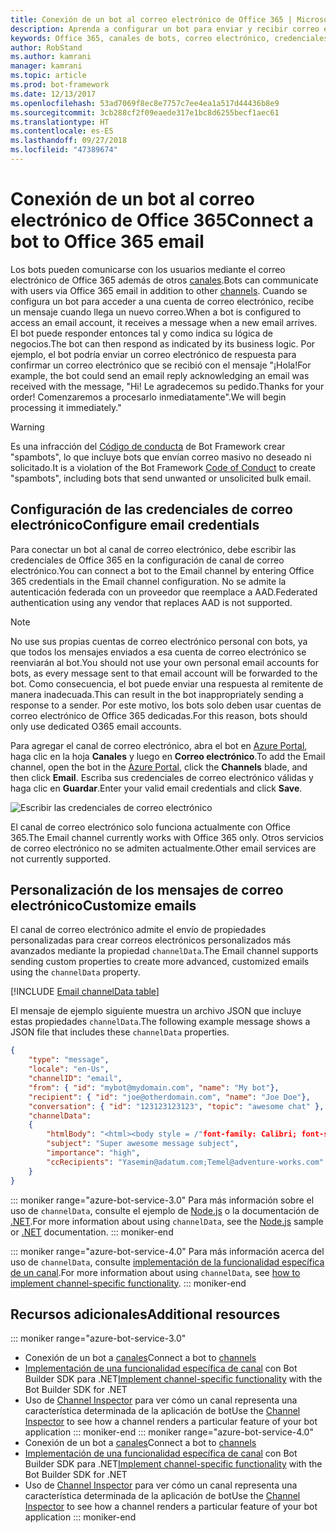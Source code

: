 ```yaml
---
title: Conexión de un bot al correo electrónico de Office 365 | Microsoft Docs
description: Aprenda a configurar un bot para enviar y recibir correo electrónico con Office 365.
keywords: Office 365, canales de bots, correo electrónico, credenciales de correo electrónico, azure portal, correo electrónico personalizado
author: RobStand
ms.author: kamrani
manager: kamrani
ms.topic: article
ms.prod: bot-framework
ms.date: 12/13/2017
ms.openlocfilehash: 53ad7069f8ec8e7757c7ee4ea1a517d44436b8e9
ms.sourcegitcommit: 3cb288cf2f09eaede317e1bc8d6255becf1aec61
ms.translationtype: HT
ms.contentlocale: es-ES
ms.lasthandoff: 09/27/2018
ms.locfileid: "47389674"
---
```

# <a name="connect-a-bot-to-office-365-email"></a><span data-ttu-id="a51f0-104">Conexión de un bot al correo electrónico de Office 365</span><span class="sxs-lookup"><span data-stu-id="a51f0-104">Connect a bot to Office 365 email</span></span>

<span data-ttu-id="a51f0-105">Los bots pueden comunicarse con los usuarios mediante el correo electrónico de Office 365 además de otros [canales](~/bot-service-manage-channels.md).</span><span class="sxs-lookup"><span data-stu-id="a51f0-105">Bots can communicate with users via Office 365 email in addition to other [channels](~/bot-service-manage-channels.md).</span></span> <span data-ttu-id="a51f0-106">Cuando se configura un bot para acceder a una cuenta de correo electrónico, recibe un mensaje cuando llega un nuevo correo.</span><span class="sxs-lookup"><span data-stu-id="a51f0-106">When a bot is configured to access an email account, it receives a message when a new email arrives.</span></span> <span data-ttu-id="a51f0-107">El bot puede responder entonces tal y como indica su lógica de negocios.</span><span class="sxs-lookup"><span data-stu-id="a51f0-107">The bot can then respond as indicated by its business logic.</span></span> <span data-ttu-id="a51f0-108">Por ejemplo, el bot podría enviar un correo electrónico de respuesta para confirmar un correo electrónico que se recibió con el mensaje "¡Hola!</span><span class="sxs-lookup"><span data-stu-id="a51f0-108">For example, the bot could send an email reply acknowledging an email was received with the message, "Hi!</span></span> <span data-ttu-id="a51f0-109">Le agradecemos su pedido.</span><span class="sxs-lookup"><span data-stu-id="a51f0-109">Thanks for your order!</span></span> <span data-ttu-id="a51f0-110">Comenzaremos a procesarlo inmediatamente".</span><span class="sxs-lookup"><span data-stu-id="a51f0-110">We will begin processing it immediately."</span></span>

> [!WARNING]
> <span data-ttu-id="a51f0-111">Es una infracción del [Código de conducta](https://www.botframework.com/Content/Microsoft-Bot-Framework-Preview-Online-Services-Agreement.htm) de Bot Framework crear "spambots", lo que incluye bots que envían correo masivo no deseado ni solicitado.</span><span class="sxs-lookup"><span data-stu-id="a51f0-111">It is a violation of the Bot Framework [Code of Conduct](https://www.botframework.com/Content/Microsoft-Bot-Framework-Preview-Online-Services-Agreement.htm) to create "spambots", including bots that send unwanted or unsolicited bulk email.</span></span>

## <a name="configure-email-credentials"></a><span data-ttu-id="a51f0-112">Configuración de las credenciales de correo electrónico</span><span class="sxs-lookup"><span data-stu-id="a51f0-112">Configure email credentials</span></span>

<span data-ttu-id="a51f0-113">Para conectar un bot al canal de correo electrónico, debe escribir las credenciales de Office 365 en la configuración de canal de correo electrónico.</span><span class="sxs-lookup"><span data-stu-id="a51f0-113">You can connect a bot to the Email channel by entering Office 365 credentials in the Email channel configuration.</span></span>
<span data-ttu-id="a51f0-114">No se admite la autenticación federada con un proveedor que reemplace a AAD.</span><span class="sxs-lookup"><span data-stu-id="a51f0-114">Federated authentication using any vendor that replaces AAD is not supported.</span></span>

> [!NOTE]
> <span data-ttu-id="a51f0-115">No use sus propias cuentas de correo electrónico personal con bots, ya que todos los mensajes enviados a esa cuenta de correo electrónico se reenviarán al bot.</span><span class="sxs-lookup"><span data-stu-id="a51f0-115">You should not use your own personal email accounts for bots, as every message sent to that email account will be forwarded to the bot.</span></span> <span data-ttu-id="a51f0-116">Como consecuencia, el bot puede enviar una respuesta al remitente de manera inadecuada.</span><span class="sxs-lookup"><span data-stu-id="a51f0-116">This can result in the bot inappropriately sending a response to a sender.</span></span> <span data-ttu-id="a51f0-117">Por este motivo, los bots solo deben usar cuentas de correo electrónico de Office 365 dedicadas.</span><span class="sxs-lookup"><span data-stu-id="a51f0-117">For this reason, bots should only use dedicated O365 email accounts.</span></span>

<span data-ttu-id="a51f0-118">Para agregar el canal de correo electrónico, abra el bot en [Azure Portal](https://portal.azure.com/), haga clic en la hoja **Canales** y luego en **Correo electrónico**.</span><span class="sxs-lookup"><span data-stu-id="a51f0-118">To add the Email channel, open the bot in the [Azure Portal](https://portal.azure.com/), click the **Channels** blade, and then click **Email**.</span></span> <span data-ttu-id="a51f0-119">Escriba sus credenciales de correo electrónico válidas y haga clic en **Guardar**.</span><span class="sxs-lookup"><span data-stu-id="a51f0-119">Enter your valid email credentials and click **Save**.</span></span>

![Escribir las credenciales de correo electrónico](~/media/bot-service-channel-connect-email/bot-service-channel-connect-email-credentials.png)

<span data-ttu-id="a51f0-121">El canal de correo electrónico solo funciona actualmente con Office 365.</span><span class="sxs-lookup"><span data-stu-id="a51f0-121">The Email channel currently works with Office 365 only.</span></span> <span data-ttu-id="a51f0-122">Otros servicios de correo electrónico no se admiten actualmente.</span><span class="sxs-lookup"><span data-stu-id="a51f0-122">Other email services are not currently supported.</span></span>

## <a name="customize-emails"></a><span data-ttu-id="a51f0-123">Personalización de los mensajes de correo electrónico</span><span class="sxs-lookup"><span data-stu-id="a51f0-123">Customize emails</span></span>

<span data-ttu-id="a51f0-124">El canal de correo electrónico admite el envío de propiedades personalizadas para crear correos electrónicos personalizados más avanzados mediante la propiedad `channelData`.</span><span class="sxs-lookup"><span data-stu-id="a51f0-124">The Email channel supports sending custom properties to create more advanced, customized emails using the `channelData` property.</span></span>

[!INCLUDE [Email channelData table](~/includes/snippet-channelData-email.md)]

<span data-ttu-id="a51f0-125">El mensaje de ejemplo siguiente muestra un archivo JSON que incluye estas propiedades `channelData`.</span><span class="sxs-lookup"><span data-stu-id="a51f0-125">The following example message shows a JSON file that includes these `channelData` properties.</span></span>

```json
{
    "type": "message",
    "locale": "en-Us",
    "channelID": "email",
    "from": { "id": "mybot@mydomain.com", "name": "My bot"},
    "recipient": { "id": "joe@otherdomain.com", "name": "Joe Doe"},
    "conversation": { "id": "123123123123", "topic": "awesome chat" },
    "channelData":
    {
        "htmlBody": "<html><body style = /"font-family: Calibri; font-size: 11pt;/" >This is more than awesome.</body></html>",
        "subject": "Super awesome message subject",
        "importance": "high",
        "ccRecipients": "Yasemin@adatum.com;Temel@adventure-works.com"
    }
}
```

::: moniker range="azure-bot-service-3.0"
<span data-ttu-id="a51f0-126">Para más información sobre el uso de `channelData`, consulte el ejemplo de [Node.js](https://github.com/Microsoft/BotBuilder-Samples/tree/master/Node/core-ChannelData) o la documentación de [.NET](~/dotnet/bot-builder-dotnet-channeldata.md).</span><span class="sxs-lookup"><span data-stu-id="a51f0-126">For more information about using `channelData`, see the [Node.js](https://github.com/Microsoft/BotBuilder-Samples/tree/master/Node/core-ChannelData) sample or [.NET](~/dotnet/bot-builder-dotnet-channeldata.md) documentation.</span></span>
::: moniker-end

::: moniker range="azure-bot-service-4.0"
<span data-ttu-id="a51f0-127">Para más información acerca del uso de `channelData`, consulte [implementación de la funcionalidad específica de un canal](~/v4sdk/bot-builder-channeldata.md).</span><span class="sxs-lookup"><span data-stu-id="a51f0-127">For more information about using `channelData`, see [how to implement channel-specific functionality](~/v4sdk/bot-builder-channeldata.md).</span></span>
::: moniker-end

## <a name="additional-resources"></a><span data-ttu-id="a51f0-128">Recursos adicionales</span><span class="sxs-lookup"><span data-stu-id="a51f0-128">Additional resources</span></span>

<!-- Put whole list in monikers, even though it's just the second item that needs to be different. -->
::: moniker range="azure-bot-service-3.0"
* <span data-ttu-id="a51f0-129">Conexión de un bot a [canales](~/bot-service-manage-channels.md)</span><span class="sxs-lookup"><span data-stu-id="a51f0-129">Connect a bot to [channels](~/bot-service-manage-channels.md)</span></span>
* <span data-ttu-id="a51f0-130">[Implementación de una funcionalidad específica de canal](dotnet/bot-builder-dotnet-channeldata.md) con Bot Builder SDK para .NET</span><span class="sxs-lookup"><span data-stu-id="a51f0-130">[Implement channel-specific functionality](dotnet/bot-builder-dotnet-channeldata.md) with the Bot Builder SDK for .NET</span></span>
* <span data-ttu-id="a51f0-131">Uso de [Channel Inspector](bot-service-channel-inspector.md) para ver cómo un canal representa una característica determinada de la aplicación de bot</span><span class="sxs-lookup"><span data-stu-id="a51f0-131">Use the [Channel Inspector](bot-service-channel-inspector.md) to see how a channel renders a particular feature of your bot application</span></span>
::: moniker-end
::: moniker range="azure-bot-service-4.0"
* <span data-ttu-id="a51f0-132">Conexión de un bot a [canales](~/bot-service-manage-channels.md)</span><span class="sxs-lookup"><span data-stu-id="a51f0-132">Connect a bot to [channels](~/bot-service-manage-channels.md)</span></span>
* <span data-ttu-id="a51f0-133">[Implementación de una funcionalidad específica de canal](~/v4sdk/bot-builder-channeldata.md) con Bot Builder SDK para .NET</span><span class="sxs-lookup"><span data-stu-id="a51f0-133">[Implement channel-specific functionality](~/v4sdk/bot-builder-channeldata.md) with the Bot Builder SDK for .NET</span></span>
* <span data-ttu-id="a51f0-134">Uso de [Channel Inspector](bot-service-channel-inspector.md) para ver cómo un canal representa una característica determinada de la aplicación de bot</span><span class="sxs-lookup"><span data-stu-id="a51f0-134">Use the [Channel Inspector](bot-service-channel-inspector.md) to see how a channel renders a particular feature of your bot application</span></span>
::: moniker-end
